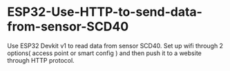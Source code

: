 # ESP32-Use-HTTP-to-send-data-from-sensor-SCD40
Use ESP32 Devkit v1 to read data from sensor SCD40. Set up wifi through 2 options( access point or smart config ) and then push it to a website through HTTP protocol.
